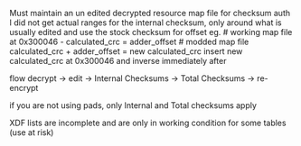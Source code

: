 Must maintain an un edited decrypted resource map file for checksum auth
I did not get actual ranges for the internal checksum, 
only around what is usually edited and use the stock checksum for offset
eg.
    # working map file at 0x300046 - calculated_crc = adder_offset
    # modded  map file calculated_crc + adder_offset = new calculated_crc 
    insert new calculated_crc at 0x300046 and inverse immediately after





flow
decrypt -> edit -> Internal Checksums -> Total Checksums -> re-encrypt

if you are not using pads, only Internal and Total checksums apply


XDF lists are incomplete and are only in working condition for some tables (use at risk)